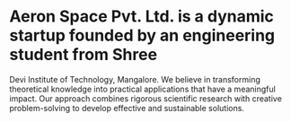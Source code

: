 # Aeron Space Pvt. Ltd. is a dynamic startup founded by an engineering student from Shree
Devi Institute of Technology, Mangalore. We believe in transforming theoretical knowledge 
into practical applications that have a meaningful impact. Our approach combines rigorous 
scientific research with creative problem-solving to develop effective and sustainable 
solutions.
